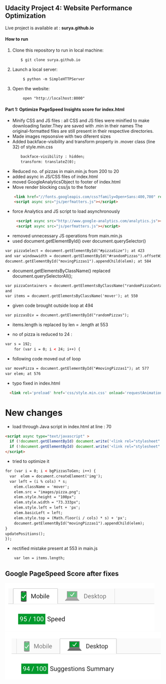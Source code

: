 ## Udacity Project 4: Website Performance Optimization

Live project is available at : **surya.github.io**

#### How to run

1. Clone this repository to run in local machine:
```html
       $ git clone surya.github.io
```
2. Launch a local server:
```html
        $ python -m SimpleHTTPServer
```
3. Open the website:
```html
        open "http://localhost:8000"
```

#### Part 1: Optimize PageSpeed Insights score for index.html
* Minify CSS and JS files : all CSS and JS files were minified to make downloading faster.They are saved with .min in their names The original-formatted files are still present in their respective directories.
* Made images repsonsive with two diferent sizes
* Added backface-visibility and transform property in .mover class (line 32) of style.min.css
```html
       backface-visibility : hidden;
       transform: translateZ(0);
```
* Reduced no. of pizzas in main.min.js from 200 to 20
* added async in JS/CSS files of index.html
* moved GoogleAnalyticsObject to footer of index.html
* Move render blocking css/js to the footer
```html
    <link href="//fonts.googleapis.com/css?family=Open+Sans:400,700" rel="stylesheet">
    <script async src="js/perfmatters.js"></script>
```
* force Analytics and JS script to load asynchronously
```html
     <script async src="http://www.google-analytics.com/analytics.js"></script>
     <script async src="js/perfmatters.js"></script>

```
* removed unnecessary JS operations from main.min.js
* used document.getElementById() over document.querySelector()
```html
var pizzaSelect = document.getElementById("#pizzaSize"); at 423
and var windowwidth = document.getElementById("#randomPizzas").offsetWidth; at 444
document.getElementById("movingPizzas1").appendChild(elem); at 584
```
* document.getElementsByClassName() replaced document.querySelectorAll();
```html
var pizzaContainers = document.getElementsByClassName("randomPizzaContainer"); at 468
and
var items = document.getElementsByClassName('mover'); at 550

```
* given code brought outside loop at 494
```html
var pizzasDiv = document.getElementById("randomPizzas");
```
* items.length is replaced by len = <array>.length at 553

* no of pizza is reduced to 24 :
```html
var s = 192;
    for (var i = 0; i < 24; i++) {
```
* following code moved out of loop
```html
var movePizza = document.getElementById("#movingPizzas1"); at 577
var elem; at 576
```
* typo fixed in index.html
```html
  <link rel='preload' href='css/style.min.css' onload='requestAnimationFrame(() => this.rel="stylesheet")'>
```
# New changes

* load through Java script in index.html at line : 70
```html
<script async type="text/javascript" >
  if (!document.getElementById) document.write('<link rel="stylesheet" type="text/css" href="css/style.min.css">');
  if (!document.getElementById) document.write('<link rel="stylesheet" type="text/css" href="css/print.min.css">');
</script>
```

* tried to optimize it
```html
for (var i = 0; i < bgPizzasToGen; i++) {
  var  elem = document.createElement('img');
  var left = (i % cols) * s;
    elem.className = 'mover';
    elem.src = "images/pizza.png";
    elem.style.height = "100px";
    elem.style.width = "73.333px";
    elem.style.left = left + 'px';
    elem.basicLeft = left;
    elem.style.top = (Math.floor(i / cols) * s) + 'px';
    document.getElementById("movingPizzas1").appendChild(elem);
}
updatePositions();
});
```
* rectified mistake present at 553 in main.js

```html
    var len = items.length;
```


## Google PageSpeed Score after fixes

![mobile image](readme_images/mobile.png)
![desktop image](readme_images/desktop.png)
